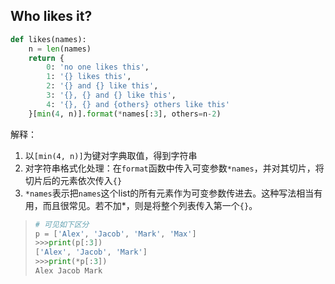 
## Who likes it?

```python
def likes(names):
    n = len(names)
    return {
        0: 'no one likes this',
        1: '{} likes this', 
        2: '{} and {} like this', 
        3: '{}, {} and {} like this', 
        4: '{}, {} and {others} others like this'
    }[min(4, n)].format(*names[:3], others=n-2)
```
解释：
1. 以`[min(4, n)]`为键对字典取值，得到字符串
2. 对字符串格式化处理：在`format`函数中传入可变参数`*names`，并对其切片，将切片后的元素依次传入`{}`
3. `*names`表示把`names`这个list的所有元素作为可变参数传进去。这种写法相当有用，而且很常见。若不加*，则是将整个列表传入第一个`{}`。
> ```python
> # 可见如下区分
> p = ['Alex', 'Jacob', 'Mark', 'Max']
> >>>print(p[:3])
> ['Alex', 'Jacob', 'Mark']
> >>>print(*p[:3])
> Alex Jacob Mark
> ```
